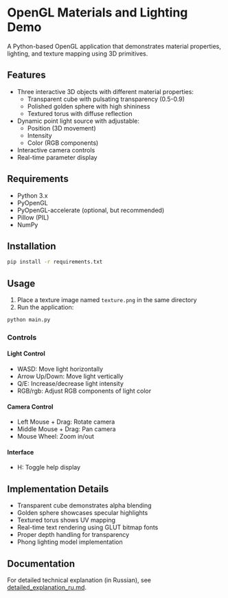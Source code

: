 # OpenGL Materials and Lighting Demo

A Python-based OpenGL application that demonstrates material properties, lighting, and texture mapping using 3D primitives.

## Features

- Three interactive 3D objects with different material properties:
  - Transparent cube with pulsating transparency (0.5-0.9)
  - Polished golden sphere with high shininess
  - Textured torus with diffuse reflection
- Dynamic point light source with adjustable:
  - Position (3D movement)
  - Intensity
  - Color (RGB components)
- Interactive camera controls
- Real-time parameter display

## Requirements

- Python 3.x
- PyOpenGL
- PyOpenGL-accelerate (optional, but recommended)
- Pillow (PIL)
- NumPy

## Installation

```bash
pip install -r requirements.txt
```

## Usage

1. Place a texture image named `texture.png` in the same directory
2. Run the application:

```bash
python main.py
```

### Controls

#### Light Control

- WASD: Move light horizontally
- Arrow Up/Down: Move light vertically
- Q/E: Increase/decrease light intensity
- RGB/rgb: Adjust RGB components of light color

#### Camera Control

- Left Mouse + Drag: Rotate camera
- Middle Mouse + Drag: Pan camera
- Mouse Wheel: Zoom in/out

#### Interface

- H: Toggle help display

## Implementation Details

- Transparent cube demonstrates alpha blending
- Golden sphere showcases specular highlights
- Textured torus shows UV mapping
- Real-time text rendering using GLUT bitmap fonts
- Proper depth handling for transparency
- Phong lighting model implementation

## Documentation

For detailed technical explanation (in Russian), see [detailed_explanation_ru.md](./docs/detailed_explanation_ru.md).
